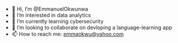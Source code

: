 - 👋 Hi, I’m @EmmanuelOkwunwa
- 👀 I’m interested in data analytics
- 🌱 I’m currently learning cybersecurity
- 💞️ I’m looking to collaborate on devloping a language-learning app
- 📫 How to reach me: emmaokwu@yahoo.com

<!---
EmmanuelOkwunwa/EmmanuelOkwunwa is a ✨ special ✨ repository because its `README.md` (this file) appears on your GitHub profile.
You can click the Preview link to take a look at your changes.
--->
